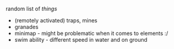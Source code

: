 random list of *things*
 - (remotely activated) traps, mines
 - granades
 - minimap - might be problematic when it comes to elements :/
 - swim ability - different speed in water and on ground
